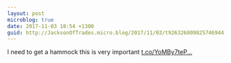 ```yaml
---
layout: post
microblog: true
date: 2017-11-03 18:54 +1300
guid: http://JacksonOfTrades.micro.blog/2017/11/03/t926326809825746944.html
---
```

I need to get a hammock this is very important [t.co/YoMBy7teP...](https://t.co/YoMBy7teP8)
